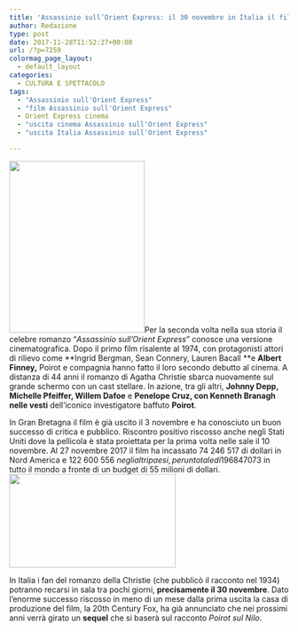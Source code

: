 ```yaml
---
title: 'Assassinio sull’Orient Express: il 30 novembre in Italia il film con Johnny Depp'
author: Redazione
type: post
date: 2017-11-28T11:52:27+00:00
url: /?p=7259
colormag_page_layout:
  - default_layout
categories:
  - CULTURA E SPETTACOLO
tags:
  - "Assassinio sull'Orient Express"
  - "film Assassinio sull'Orient Express"
  - Orient Express cinema
  - "uscita cinema Assassinio sull'Orient Express"
  - "uscita Italia Assassinio sull'Orient Express"

---
```

<img decoding="async" loading="lazy" class=" wp-image-7260 alignleft" src="https://progressonline.it/wp-content/uploads/2017/11/locandina_assassinio_orient_express--235x300.jpg" alt="" width="244" height="310" />Per la seconda volta nella sua storia il celebre romanzo &#8220;_Assassinio sull&#8217;Orient Express_&#8221; conosce una versione cinematografica. Dopo il primo film risalente al 1974, con protagonisti attori di rilievo come **Ingrid Bergman, Sean Connery, Lauren Bacall **e **Albert Finney,** Poirot e compagnia hanno fatto il loro secondo debutto al cinema. A distanza di 44 anni il romanzo di Agatha Christie sbarca nuovamente sul grande schermo con un cast stellare. In azione, tra gli altri, **Johnny Depp, Michelle Pfeiffer, Willem Dafoe** e **Penelope Cruz, con Kenneth Branagh nelle vesti** dell&#8217;iconico investigatore baffuto **Poirot**.

In Gran Bretagna il film è già uscito il 3 novembre e ha conosciuto un buon successo di critica e pubblico. Riscontro positivo riscosso anche negli Stati Uniti dove la pellicola è stata proiettata per la prima volta nelle sale il 10 novembre. Al 27 novembre 2017 il film ha incassato 74 246 517 di dollari in Nord America e 122 600 556 $ negli altri paesi, per un totale di 196 847 073 $ in tutto il mondo a fronte di un budget di 55 milioni di dollari.<img decoding="async" loading="lazy" class="alignnone size-medium wp-image-7264 alignright" src="https://progressonline.it/wp-content/uploads/2017/11/poirot-300x169.jpg" alt="" width="300" height="169" />

In Italia i fan del romanzo della Christie (che pubblicò il racconto nel 1934) potranno recarsi in sala tra pochi giorni, **precisamente il 30 novembre**. Dato l&#8217;enorme successo riscosso in meno di un mese dalla prima uscita la casa di produzione del film, la 20th Century Fox, ha già annunciato che nei prossimi anni verrà girato un **sequel** che si baserà sul racconto _Poirot sul Nilo_.

&nbsp;